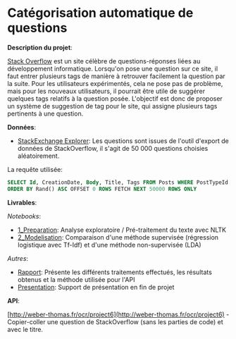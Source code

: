 # Catégorisation automatique de questions

**Description du projet**:

[Stack Overflow](https://stackoverflow.com/questions) est un site célèbre de questions-réponses liées au développement informatique.
Lorsqu'on pose une question sur ce site, il faut entrer plusieurs tags de manière à retrouver facilement la question par la suite. 
Pour les utilisateurs expérimentés, cela ne pose pas de problème, mais pour les nouveaux utilisateurs, il pourrait être utile de suggérer 
quelques tags relatifs à la question posée.
L'objectif est donc de proposer un système de suggestion de tag pour le site, qui assigne plusieurs tags pertinents à une question.

**Données**:
* [StackExchange Explorer](https://data.stackexchange.com/stackoverflow/query/new): 
Les questions sont issues de l'outil d'export de données de StackOverflow, il s'agit de 50 000 questions choisies aléatoirement.

La requête utilisée:
```sql
SELECT Id, CreationDate, Body, Title, Tags FROM Posts WHERE PostTypeId = 1
ORDER BY Rand() ASC OFFSET 0 ROWS FETCH NEXT 50000 ROWS ONLY
```

**Livrables**:

*Notebooks*:
* [1_Preparation](1_Preparation.ipynb): Analyse exploratoire / Pré-traitement du texte avec NLTK
* [2_Modelisation](2_Modelisation.ipynb): Comparaison d'une méthode supervisée (régression logistique avec Tf-Idf) et d'une 
méthode non-supervisée (LDA)

*Autres*:
* [Rapport](Rapport.pdf): Présente les différents traitements effectués, les résultats obtenus et la méthode utilisée pour l'API
* [Presentation](Presentation.pdf): Support de présentation en fin de projet

**API**:

[http://weber-thomas.fr/ocr/project6](http://weber-thomas.fr/ocr/project6) - Copier-coller une question de StackOverflow (sans les parties de code) et avec 
le titre.
